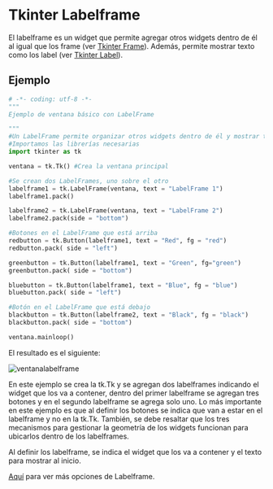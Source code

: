 # Tkinter Labelframe
El labelframe es un widget que permite agregar otros widgets dentro de él al igual que los frame (ver [Tkinter Frame](https://juan-suarezp.github.io/Tk/content/frame.html)). Además, permite mostrar texto como los label (ver [Tkinter Label](https://juan-suarezp.github.io/Tk/content/label.html)).

## Ejemplo

```python
# -*- coding: utf-8 -*-
"""
Ejemplo de ventana básico con LabelFrame

"""
#Un LabelFrame permite organizar otros widgets dentro de él y mostrar texto
#Importamos las librerías necesarias
import tkinter as tk

ventana = tk.Tk() #Crea la ventana principal

#Se crean dos LabelFrames, uno sobre el otro
labelframe1 = tk.LabelFrame(ventana, text = "LabelFrame 1")
labelframe1.pack()

labelframe2 = tk.LabelFrame(ventana, text = "LabelFrame 2")
labelframe2.pack(side = "bottom")

#Botones en el LabelFrame que está arriba
redbutton = tk.Button(labelframe1, text = "Red", fg = "red")
redbutton.pack( side = "left")

greenbutton = tk.Button(labelframe1, text = "Green", fg="green")
greenbutton.pack( side = "bottom")

bluebutton = tk.Button(labelframe1, text = "Blue", fg = "blue")
bluebutton.pack( side = "left")

#Botón en el LabelFrame que está debajo
blackbutton = tk.Button(labelframe2, text = "Black", fg = "black")
blackbutton.pack( side = "bottom")

ventana.mainloop()
```
El resultado es el siguiente:

![ventanalabelframe](https://user-images.githubusercontent.com/58320351/128614343-1cf0238a-d144-4029-92cc-73b2a84b71d1.png)

En este ejemplo se crea la tk.Tk y se agregan dos labelframes indicando el widget que los va a contener, dentro del primer labelframe se agregan tres botones y en el segundo labelframe se agrega solo uno. Lo más importante en este ejemplo es que al definir los botones se indica que van a estar en el labelframe y no en la tk.Tk. También, se debe resaltar que los tres mecanismos para gestionar la geometría de los widgets funcionan para ubicarlos dentro de los labelframes.

Al definir los labelframe, se indica el widget que los va a contener y el texto para mostrar al inicio.

[Aquí](https://www.tutorialspoint.com/python3/tk_labelframe.htm) para ver más opciones de Labelframe.
